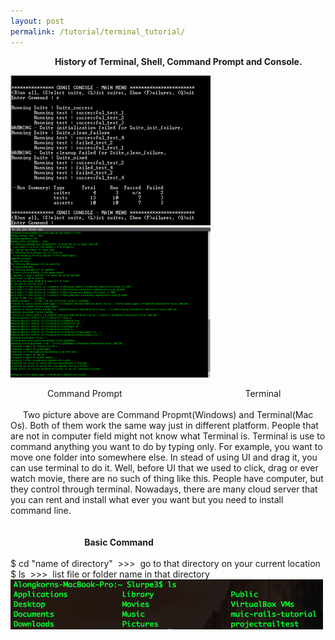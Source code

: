 ```yaml
---
layout: post
permalink: /tutorial/terminal_tutorial/
---
```


&nbsp;&nbsp;&nbsp;&nbsp;&nbsp;&nbsp;&nbsp;&nbsp;&nbsp;&nbsp;&nbsp;&nbsp;&nbsp;&nbsp;&nbsp;&nbsp;&nbsp;&nbsp;**History of Terminal, Shell, Command Prompt and Console.**

<img src="/images/console.gif" width="320" height="240" />
&nbsp;&nbsp;&nbsp;
<img src="/images/terminal.png" width="320" height="240" />

&nbsp;&nbsp;&nbsp;&nbsp;&nbsp;&nbsp;&nbsp;&nbsp;&nbsp;&nbsp;&nbsp;&nbsp;&nbsp;&nbsp;&nbsp;Command Prompt&nbsp;&nbsp;&nbsp;&nbsp;&nbsp;&nbsp;&nbsp;&nbsp;&nbsp;&nbsp;&nbsp;&nbsp;&nbsp;&nbsp;&nbsp;&nbsp;&nbsp;&nbsp;&nbsp;&nbsp;&nbsp;&nbsp;&nbsp;&nbsp;&nbsp;&nbsp;&nbsp;&nbsp;&nbsp;&nbsp;&nbsp;&nbsp;&nbsp;&nbsp;&nbsp;&nbsp;&nbsp;&nbsp;&nbsp;&nbsp;&nbsp;&nbsp;&nbsp;&nbsp;&nbsp;&nbsp;&nbsp;&nbsp;&nbsp;&nbsp;Terminal
<br>
<br>
&nbsp;&nbsp;&nbsp;&nbsp;&nbsp;Two picture above are Command Propmt(Windows) and Terminal(Mac Os). Both of them work the same way just in different platform. People that are not in computer field might not know what Terminal is. Terminal is use to command anything you want to do by typing only. For example, you want to move one folder into somewhere else. In stead of using UI and drag it, you can use terminal to do it. Well, before UI that we used to click, drag or ever watch movie, there are no such of thing like this. People have computer, but they control through terminal. Nowadays, there are many cloud server that you can rent and install what ever you want but you need to install command line.
<br>
<br>
<br>
&nbsp;&nbsp;&nbsp;&nbsp;&nbsp;&nbsp;&nbsp;&nbsp;&nbsp;&nbsp;&nbsp;&nbsp;&nbsp;&nbsp;&nbsp;&nbsp;&nbsp;&nbsp;&nbsp;&nbsp;&nbsp;&nbsp;&nbsp;&nbsp;&nbsp;&nbsp;&nbsp;&nbsp;&nbsp;&nbsp;**Basic Command**
<br>
<br>
$ cd "name of directory" &nbsp;>>>&nbsp; go to that directory on your current location
<br>
$ ls &nbsp;>>>&nbsp; list file or folder name in that directory
<br>
<img src="/images/terminal_ls.png" style="width:500px;height:80px;">
<br>
